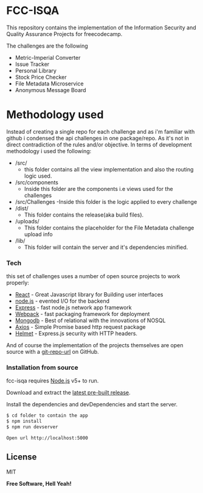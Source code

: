 # FCC-ISQA

This repository contains the implementation of the Information Security and Quality Assurance Projects for freecodecamp.


The challenges are the following
  - Metric-Imperial Converter
  - Issue Tracker
  - Personal Library
  - Stock Price Checker
  - File Metadata Microservice
  - Anonymous Message Board

# Methodology used

Instead of creating a single repo for each challenge and as i'm familiar with github i condensed the api challenges in one package/repo.
As it's not in direct contradiction of the rules and/or objective.
In terms of development methodology i used the following:
  
  - /src/
    - this folder contains all the view implementation and also the routing logic used. 
  - /src/components
    - Inside this folder are the components i.e views used for the challenges
  - /src/Challenges
    -Inside this folder is the logic applied to every challenge
  - /dist/
    - This folder contains the release(aka build files).
  - /uploads/
    - This folder contains the placeholder for the File Metadata challenge upload info
  - /lib/
    - This folder will contain the server and it's dependencies minified.


### Tech

this set of challenges uses a number of open source projects to work properly:
* [React] - Great Javascript library for Building user interfaces
* [node.js] - evented I/O for the backend
* [Express] - fast node.js network app framework 
* [Webpack] - fast packaging framework for deployment
* [Mongodb] - Best of relational with the innovations of NOSQL
* [Axios]   - Simple Promise based http request package
* [Helmet] - Express.js security with HTTP headers.


And of course the implementation of the projects themselves are open source with a [git-repo-url]
 on GitHub.

### Installation from source

fcc-isqa  requires [Node.js](https://nodejs.org/) v5+ to run.

Download and extract the [latest pre-built release](https://github.com/jonniebigodes/fcc-isqa/releases).

Install the dependencies and devDependencies and start the server.

```sh
$ cd folder to contain the app
$ npm install 
$ npm run devserver

Open url http://localhost:5000
```


License
----

MIT


**Free Software, Hell Yeah!**

[//]: # (These are reference links used in the body of this note and get stripped out when the markdown processor does its job. There is no need to format nicely because it shouldn't be seen. Thanks SO - http://stackoverflow.com/questions/4823468/store-comments-in-markdown-syntax)


   
   [git-repo-url]: <https://github.com/jonniebigodes/fcc-isqa.git>
   [node.js]: <http://nodejs.org>
   [express]: <http://expressjs.com>
   [React]: <https://facebook.github.io/react/>
   [Webpack]: <https://webpack.github.io/>
   [Mongodb]: <https://www.mongodb.com/>
   [PlGh]:  <https://github.com/jonniebigodes/fcc-isqa/tree/master/plugins/github/readme.md>
   [Axios]: <https://github.com/axios/axios>
   [Helmet]: <https://helmetjs.github.io/>
  